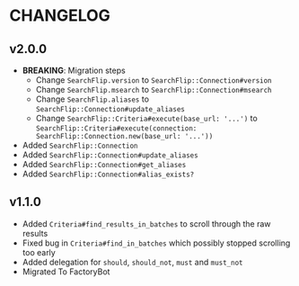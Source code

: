 
# CHANGELOG

## v2.0.0

* **BREAKING**: Migration steps
  * Change `SearchFlip.version` to `SearchFlip::Connection#version`
  * Change `SearchFlip.msearch` to `SearchFlip::Connection#msearch`
  * Change `SearchFlip.aliases` to `SearchFlip::Connection#update_aliases`
  * Change `SearchFlip::Criteria#execute(base_url: '...')` to `SearchFlip::Criteria#execute(connection: SearchFlip::Connection.new(base_url: '...'))`
* Added `SearchFlip::Connection`
* Added `SearchFlip::Connection#update_aliases`
* Added `SearchFlip::Connection#get_aliases`
* Added `SearchFlip::Connection#alias_exists?`

## v1.1.0

* Added `Criteria#find_results_in_batches` to scroll through the raw results
* Fixed bug in `Criteria#find_in_batches` which possibly stopped scrolling too early
* Added delegation for `should`, `should_not`, `must` and `must_not`
* Migrated To FactoryBot

